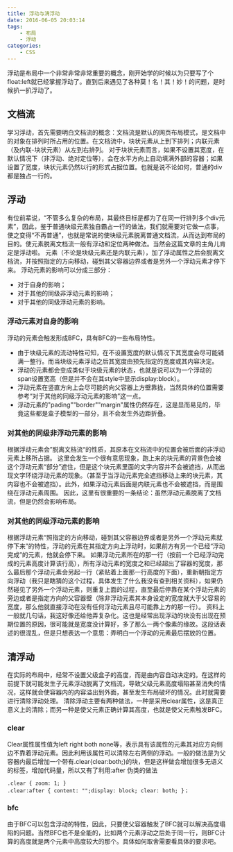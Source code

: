 ```yaml
---
title: 浮动与清浮动
date: 2016-06-05 20:03:14
tags:
	- 布局
	- 浮动
categories:
	- CSS
---
```

浮动是布局中一个非常非常非常重要的概念，刚开始学的时候以为只要写了个float:left就已经掌握浮动了。直到后来遇见了各种莫！名！其！妙！的问题，是时候扒一扒浮动了。
<!--more-->

## 文档流
学习浮动，首先需要明白文档流的概念：文档流是默认的网页布局模式，是文档中的对象在排列时所占用的位置。在文档流中，块状元素从上到下排列；内联元素（及内联-块状元素）从左到右排列。
对于块状元素而言，如果不设置其宽度，在默认情况下（非浮动、绝对定位等），会在水平方向上自动填满外部的容器；如果设置了宽度，块状元素仍然以行的形式占据位置。也就是说不论如何，普通的div都是独占一行的。

## 浮动
有位前辈说，“不管多么复杂的布局，其最终目标是都为了在同一行排列多个div元素”，因此，鉴于普通块级元素独自霸占一行的做法，我们就需要对它做一点事，使之变得“不再普通”，也就是常说的使块级元素脱离普通文档流，从而达到布局的目的。使元素脱离文档流一般有浮动和定位两种做法。当然会这篇文章的主角儿肯定是浮动啦。
元素（不论是块级元素还是内联元素），加了浮动属性之后会脱离文档流，并按照指定的方向移动，碰到其父容器边界或者是另外一个浮动元素才停下来。
浮动元素的影响可以分成三部分：
* 对于自身的影响；
* 对于其他的同级非浮动元素的影响；
* 对于其他的同级浮动元素的影响。

### 浮动元素对自身的影响
浮动的元素会触发形成BFC，具有BFC的一些布局特性。
* 由于块级元素的流动特性可知，在不设置宽度的默认情况下其宽度会尽可能铺满一整行。而当块级元素浮动之后其宽度由预先指定的宽度或其内容决定。
* 浮动的元素都会变成类似于块级元素的状态，也就是说可以为一个浮动的span设置宽高（但是并不会在其style中显示display:block）。
* 浮动元素在竖直方向上会尽可能的向父容器上方壁靠拢，当然具体的位置需要参考“对于其他的同级浮动元素的影响”这一点。
* 浮动元素的"pading""border""margin"属性仍然存在，这是显而易见的，毕竟这些都是盒子模型的一部分，且不会发生外边距折叠。

### 对其他的同级非浮动元素的影响
根据浮动元素会”脱离文档流“的性质，其原本在文档流中的位置会被后面的非浮动元素上移所占据。
这里会发生一个很有意思现象，跑上来的块元素的背景色会被这个浮动元素“部分”遮住，但是这个块元素里面的文字内容并不会被遮挡，从而出现文字环绕浮动元素的现象。（甚至于当浮动元素完全遮挡移动上来的块元素，其内容也不会被遮挡）。此外，如果浮动元素后面是内联元素也不会被遮挡，而是围绕在浮动元素周围。
因此，这里有很重要的一条结论：虽然浮动元素脱离了文档流，但是仍然会影响布局。

### 对其他的同级浮动元素的影响
根据浮动元素“照指定的方向移动，碰到其父容器边界或者是另外一个浮动元素就停下来”的特性，浮动的元素在其指定方向上浮动时，如果前方有另一个已经“浮动完成”的元素，他就会停下来。
如果浮动元素所在的那一行（按前一个已经浮动完成的元素高度计算该行高），所有浮动元素的宽度之和已经超出了容器的宽度，那么最后那个浮动元素会另起一行（紧贴着上面那一行高度的下面），重新朝指定方向浮动（我只是瞎猜的这个过程，具体发生了什么我没有查到相关资料），如果仍然碰见了另外一个浮动元素，则重复上面的过程，直至最后停靠在某个浮动元素的旁边或者是指定方向的父容器壁（除非浮动元素其本身设定的宽度就大于父容易的宽度，那么他就直接浮动在没有任何浮动元素且尽可能靠上方的那一行）。
资料上一般就几句话，我这好像还给他弄复杂化。这也是经常出现浮动的块没有出现在预期位置的原因，很可能就是宽度没计算好，多了那么一两个像素的缘故。这段话表述的很混乱，但是只想表达一个意思：弄明白一个浮动的元素最后摆放的位置。

## 清浮动
在实际的布局中，经常不设置父级盒子的高度，而是由内容自动决定的。在这样的前提下就可能发生子元素浮动脱离了文档流，导致父级元素高度塌陷甚至消失的情况，这样就会使容器内的内容溢出到外面，甚至发生布局破坏的情况。此时就需要进行清除浮动处理。
清除浮动主要有两种做法，一种是采用clear属性，这是真正意义上的清除；而另一种是使父元素正确计算其高度，也就是使父元素触发BFC。
### clear
Clear属性属性值为left right both none等，表示具有该属性的元素其对应方向侧边不靠着浮动元素。因此利用该属性可以清除左右两侧的浮动。一般的做法是为父容器内最后增加一个带有.clear{clear:both;}的块，但是这样做会增加很多无语义的标签，增加代码量，所以又有了利用:after 伪类的做法
```
.clear { zoom: 1; } 
.clear:after { content: "";display: block; clear: both; }；
```

### bfc
由于BFC可以包含浮动的特性，因此，只要使父容器触发了BFC就可以解决高度塌陷的问题。当然BFC也不是全能的，比如两个元素浮动之后处于同一行，则BFC计算的高度就是两个元素中高度较大的那个。具体如何取舍需要看具体的要求吧。